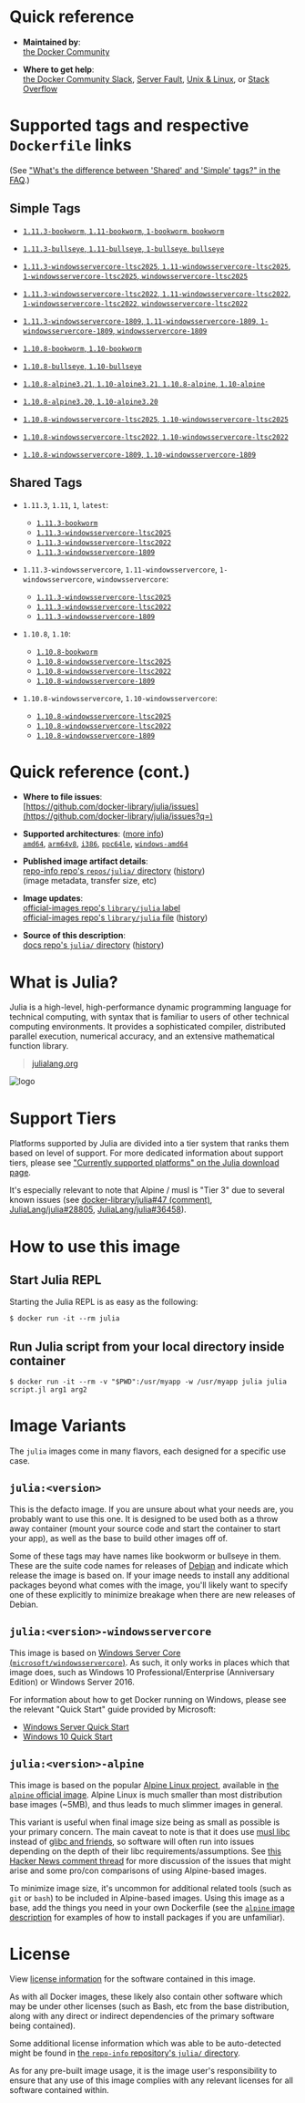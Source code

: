 <!--

********************************************************************************

WARNING:

    DO NOT EDIT "julia/README.md"

    IT IS AUTO-GENERATED

    (from the other files in "julia/" combined with a set of templates)

********************************************************************************

-->

# Quick reference

-	**Maintained by**:  
	[the Docker Community](https://github.com/docker-library/julia)

-	**Where to get help**:  
	[the Docker Community Slack](https://dockr.ly/comm-slack), [Server Fault](https://serverfault.com/help/on-topic), [Unix & Linux](https://unix.stackexchange.com/help/on-topic), or [Stack Overflow](https://stackoverflow.com/help/on-topic)

# Supported tags and respective `Dockerfile` links

(See ["What's the difference between 'Shared' and 'Simple' tags?" in the FAQ](https://github.com/docker-library/faq#whats-the-difference-between-shared-and-simple-tags).)

## Simple Tags

-	[`1.11.3-bookworm`, `1.11-bookworm`, `1-bookworm`, `bookworm`](https://github.com/docker-library/julia/blob/01eb09062a73c9d6f19a791065f1965a8a44208c/1.11/bookworm/Dockerfile)

-	[`1.11.3-bullseye`, `1.11-bullseye`, `1-bullseye`, `bullseye`](https://github.com/docker-library/julia/blob/01eb09062a73c9d6f19a791065f1965a8a44208c/1.11/bullseye/Dockerfile)

-	[`1.11.3-windowsservercore-ltsc2025`, `1.11-windowsservercore-ltsc2025`, `1-windowsservercore-ltsc2025`, `windowsservercore-ltsc2025`](https://github.com/docker-library/julia/blob/01eb09062a73c9d6f19a791065f1965a8a44208c/1.11/windows/windowsservercore-ltsc2025/Dockerfile)

-	[`1.11.3-windowsservercore-ltsc2022`, `1.11-windowsservercore-ltsc2022`, `1-windowsservercore-ltsc2022`, `windowsservercore-ltsc2022`](https://github.com/docker-library/julia/blob/01eb09062a73c9d6f19a791065f1965a8a44208c/1.11/windows/windowsservercore-ltsc2022/Dockerfile)

-	[`1.11.3-windowsservercore-1809`, `1.11-windowsservercore-1809`, `1-windowsservercore-1809`, `windowsservercore-1809`](https://github.com/docker-library/julia/blob/01eb09062a73c9d6f19a791065f1965a8a44208c/1.11/windows/windowsservercore-1809/Dockerfile)

-	[`1.10.8-bookworm`, `1.10-bookworm`](https://github.com/docker-library/julia/blob/0df7ecd4d078a59c152feeeecabece2e6e782603/1.10/bookworm/Dockerfile)

-	[`1.10.8-bullseye`, `1.10-bullseye`](https://github.com/docker-library/julia/blob/0df7ecd4d078a59c152feeeecabece2e6e782603/1.10/bullseye/Dockerfile)

-	[`1.10.8-alpine3.21`, `1.10-alpine3.21`, `1.10.8-alpine`, `1.10-alpine`](https://github.com/docker-library/julia/blob/0df7ecd4d078a59c152feeeecabece2e6e782603/1.10/alpine3.21/Dockerfile)

-	[`1.10.8-alpine3.20`, `1.10-alpine3.20`](https://github.com/docker-library/julia/blob/0df7ecd4d078a59c152feeeecabece2e6e782603/1.10/alpine3.20/Dockerfile)

-	[`1.10.8-windowsservercore-ltsc2025`, `1.10-windowsservercore-ltsc2025`](https://github.com/docker-library/julia/blob/0df7ecd4d078a59c152feeeecabece2e6e782603/1.10/windows/windowsservercore-ltsc2025/Dockerfile)

-	[`1.10.8-windowsservercore-ltsc2022`, `1.10-windowsservercore-ltsc2022`](https://github.com/docker-library/julia/blob/0df7ecd4d078a59c152feeeecabece2e6e782603/1.10/windows/windowsservercore-ltsc2022/Dockerfile)

-	[`1.10.8-windowsservercore-1809`, `1.10-windowsservercore-1809`](https://github.com/docker-library/julia/blob/0df7ecd4d078a59c152feeeecabece2e6e782603/1.10/windows/windowsservercore-1809/Dockerfile)

## Shared Tags

-	`1.11.3`, `1.11`, `1`, `latest`:

	-	[`1.11.3-bookworm`](https://github.com/docker-library/julia/blob/01eb09062a73c9d6f19a791065f1965a8a44208c/1.11/bookworm/Dockerfile)
	-	[`1.11.3-windowsservercore-ltsc2025`](https://github.com/docker-library/julia/blob/01eb09062a73c9d6f19a791065f1965a8a44208c/1.11/windows/windowsservercore-ltsc2025/Dockerfile)
	-	[`1.11.3-windowsservercore-ltsc2022`](https://github.com/docker-library/julia/blob/01eb09062a73c9d6f19a791065f1965a8a44208c/1.11/windows/windowsservercore-ltsc2022/Dockerfile)
	-	[`1.11.3-windowsservercore-1809`](https://github.com/docker-library/julia/blob/01eb09062a73c9d6f19a791065f1965a8a44208c/1.11/windows/windowsservercore-1809/Dockerfile)

-	`1.11.3-windowsservercore`, `1.11-windowsservercore`, `1-windowsservercore`, `windowsservercore`:

	-	[`1.11.3-windowsservercore-ltsc2025`](https://github.com/docker-library/julia/blob/01eb09062a73c9d6f19a791065f1965a8a44208c/1.11/windows/windowsservercore-ltsc2025/Dockerfile)
	-	[`1.11.3-windowsservercore-ltsc2022`](https://github.com/docker-library/julia/blob/01eb09062a73c9d6f19a791065f1965a8a44208c/1.11/windows/windowsservercore-ltsc2022/Dockerfile)
	-	[`1.11.3-windowsservercore-1809`](https://github.com/docker-library/julia/blob/01eb09062a73c9d6f19a791065f1965a8a44208c/1.11/windows/windowsservercore-1809/Dockerfile)

-	`1.10.8`, `1.10`:

	-	[`1.10.8-bookworm`](https://github.com/docker-library/julia/blob/0df7ecd4d078a59c152feeeecabece2e6e782603/1.10/bookworm/Dockerfile)
	-	[`1.10.8-windowsservercore-ltsc2025`](https://github.com/docker-library/julia/blob/0df7ecd4d078a59c152feeeecabece2e6e782603/1.10/windows/windowsservercore-ltsc2025/Dockerfile)
	-	[`1.10.8-windowsservercore-ltsc2022`](https://github.com/docker-library/julia/blob/0df7ecd4d078a59c152feeeecabece2e6e782603/1.10/windows/windowsservercore-ltsc2022/Dockerfile)
	-	[`1.10.8-windowsservercore-1809`](https://github.com/docker-library/julia/blob/0df7ecd4d078a59c152feeeecabece2e6e782603/1.10/windows/windowsservercore-1809/Dockerfile)

-	`1.10.8-windowsservercore`, `1.10-windowsservercore`:

	-	[`1.10.8-windowsservercore-ltsc2025`](https://github.com/docker-library/julia/blob/0df7ecd4d078a59c152feeeecabece2e6e782603/1.10/windows/windowsservercore-ltsc2025/Dockerfile)
	-	[`1.10.8-windowsservercore-ltsc2022`](https://github.com/docker-library/julia/blob/0df7ecd4d078a59c152feeeecabece2e6e782603/1.10/windows/windowsservercore-ltsc2022/Dockerfile)
	-	[`1.10.8-windowsservercore-1809`](https://github.com/docker-library/julia/blob/0df7ecd4d078a59c152feeeecabece2e6e782603/1.10/windows/windowsservercore-1809/Dockerfile)

# Quick reference (cont.)

-	**Where to file issues**:  
	[https://github.com/docker-library/julia/issues](https://github.com/docker-library/julia/issues?q=)

-	**Supported architectures**: ([more info](https://github.com/docker-library/official-images#architectures-other-than-amd64))  
	[`amd64`](https://hub.docker.com/r/amd64/julia/), [`arm64v8`](https://hub.docker.com/r/arm64v8/julia/), [`i386`](https://hub.docker.com/r/i386/julia/), [`ppc64le`](https://hub.docker.com/r/ppc64le/julia/), [`windows-amd64`](https://hub.docker.com/r/winamd64/julia/)

-	**Published image artifact details**:  
	[repo-info repo's `repos/julia/` directory](https://github.com/docker-library/repo-info/blob/master/repos/julia) ([history](https://github.com/docker-library/repo-info/commits/master/repos/julia))  
	(image metadata, transfer size, etc)

-	**Image updates**:  
	[official-images repo's `library/julia` label](https://github.com/docker-library/official-images/issues?q=label%3Alibrary%2Fjulia)  
	[official-images repo's `library/julia` file](https://github.com/docker-library/official-images/blob/master/library/julia) ([history](https://github.com/docker-library/official-images/commits/master/library/julia))

-	**Source of this description**:  
	[docs repo's `julia/` directory](https://github.com/docker-library/docs/tree/master/julia) ([history](https://github.com/docker-library/docs/commits/master/julia))

# What is Julia?

Julia is a high-level, high-performance dynamic programming language for technical computing, with syntax that is familiar to users of other technical computing environments. It provides a sophisticated compiler, distributed parallel execution, numerical accuracy, and an extensive mathematical function library.

> [julialang.org](http://julialang.org/)

![logo](https://raw.githubusercontent.com/docker-library/docs/520519ad7db3ea9fd5d3590e836c839a0ffd6f19/julia/logo.png)

# Support Tiers

Platforms supported by Julia are divided into a tier system that ranks them based on level of support. For more dedicated information about support tiers, please see ["Currently supported platforms" on the Julia download page](https://julialang.org/downloads/#currently_supported_platforms).

It's especially relevant to note that Alpine / musl is "Tier 3" due to several known issues (see [docker-library/julia#47 (comment)](https://github.com/docker-library/julia/pull/47#issuecomment-652661869), [JuliaLang/julia#28805](https://github.com/JuliaLang/julia/issues/28805), [JuliaLang/julia#36458](https://github.com/JuliaLang/julia/issues/36458)).

# How to use this image

## Start Julia REPL

Starting the Julia REPL is as easy as the following:

```console
$ docker run -it --rm julia
```

## Run Julia script from your local directory inside container

```console
$ docker run -it --rm -v "$PWD":/usr/myapp -w /usr/myapp julia julia script.jl arg1 arg2
```

# Image Variants

The `julia` images come in many flavors, each designed for a specific use case.

## `julia:<version>`

This is the defacto image. If you are unsure about what your needs are, you probably want to use this one. It is designed to be used both as a throw away container (mount your source code and start the container to start your app), as well as the base to build other images off of.

Some of these tags may have names like bookworm or bullseye in them. These are the suite code names for releases of [Debian](https://wiki.debian.org/DebianReleases) and indicate which release the image is based on. If your image needs to install any additional packages beyond what comes with the image, you'll likely want to specify one of these explicitly to minimize breakage when there are new releases of Debian.

## `julia:<version>-windowsservercore`

This image is based on [Windows Server Core (`microsoft/windowsservercore`)](https://hub.docker.com/r/microsoft/windowsservercore/). As such, it only works in places which that image does, such as Windows 10 Professional/Enterprise (Anniversary Edition) or Windows Server 2016.

For information about how to get Docker running on Windows, please see the relevant "Quick Start" guide provided by Microsoft:

-	[Windows Server Quick Start](https://msdn.microsoft.com/en-us/virtualization/windowscontainers/quick_start/quick_start_windows_server)
-	[Windows 10 Quick Start](https://msdn.microsoft.com/en-us/virtualization/windowscontainers/quick_start/quick_start_windows_10)

## `julia:<version>-alpine`

This image is based on the popular [Alpine Linux project](https://alpinelinux.org), available in [the `alpine` official image](https://hub.docker.com/_/alpine). Alpine Linux is much smaller than most distribution base images (~5MB), and thus leads to much slimmer images in general.

This variant is useful when final image size being as small as possible is your primary concern. The main caveat to note is that it does use [musl libc](https://musl.libc.org) instead of [glibc and friends](https://www.etalabs.net/compare_libcs.html), so software will often run into issues depending on the depth of their libc requirements/assumptions. See [this Hacker News comment thread](https://news.ycombinator.com/item?id=10782897) for more discussion of the issues that might arise and some pro/con comparisons of using Alpine-based images.

To minimize image size, it's uncommon for additional related tools (such as `git` or `bash`) to be included in Alpine-based images. Using this image as a base, add the things you need in your own Dockerfile (see the [`alpine` image description](https://hub.docker.com/_/alpine/) for examples of how to install packages if you are unfamiliar).

# License

View [license information](http://julialang.org/) for the software contained in this image.

As with all Docker images, these likely also contain other software which may be under other licenses (such as Bash, etc from the base distribution, along with any direct or indirect dependencies of the primary software being contained).

Some additional license information which was able to be auto-detected might be found in [the `repo-info` repository's `julia/` directory](https://github.com/docker-library/repo-info/tree/master/repos/julia).

As for any pre-built image usage, it is the image user's responsibility to ensure that any use of this image complies with any relevant licenses for all software contained within.
